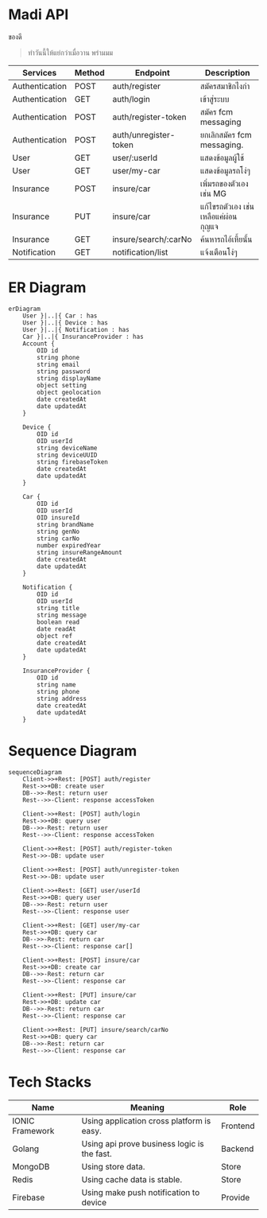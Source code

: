 # Madi API
  ของดี

> ทำวันนี้ให้แย่กว่าเมื่อวาน พร่ามมม

| Services | Method |  Endpoint |  Description  |
| -------- | ------ | --------- |  ----------   |
| Authentication | POST | auth/register         | สมัครสมาชิกไงกำ                 |
| Authentication | GET  | auth/login            | เข้าสู่ระบบ                      |
| Authentication | POST | auth/register-token   | สมัคร fcm messaging            |
| Authentication | POST | auth/unregister-token | ยกเลิกสมัคร fcm messaging.      |
| User           | GET  | user/:userId          | แสดงข้อมูลผู้ใช้                   |
| User           | GET  | user/my-car           | แสดงข้อมูลรถโง่ๆ                 |
| Insurance      | POST | insure/car            | เพิ่มรถของตัวเอง เช่น MG          |
| Insurance      | PUT  | insure/car            | แก้ไขรถตัวเอง เช่น เหลือแค่ผ่อนกุญแจ |
| Insurance      | GET  | insure/search/:carNo  | ค้นหารถไอ้เหี้ยนั้น                 |
| Notification   | GET  | notification/list     | แจ้งเตือนโง่ๆ                    |


# ER Diagram

``` mermaid
erDiagram
    User }|..|{ Car : has
    User }|..|{ Device : has
    User }|..|{ Notification : has
    Car }|..|{ InsuranceProvider : has
    Account {
        OID id
        string phone
        string email
        string password
        string displayName
        object setting
        object geolocation
        date createdAt
        date updatedAt
    }

    Device {
        OID id
        OID userId
        string deviceName
        string deviceUUID
        string firebaseToken
        date createdAt
        date updatedAt
    }

    Car {
        OID id
        OID userId
        OID insureId
        string brandName
        string genNo
        string carNo
        number expiredYear
        string insureRangeAmount
        date createdAt
        date updatedAt
    }

    Notification {
        OID id
        OID userId
        string title
        string message
        boolean read
        date readAt
        object ref
        date createdAt
        date updatedAt
    }

    InsuranceProvider {
        OID id 
        string name
        string phone
        string address
        date createdAt
        date updatedAt
    }

```
# Sequence Diagram

```mermaid
sequenceDiagram
    Client->>+Rest: [POST] auth/register
    Rest->>+DB: create user
    DB-->>-Rest: return user
    Rest-->>-Client: response accessToken

    Client->>+Rest: [POST] auth/login
    Rest->>+DB: query user
    DB-->>-Rest: return user
    Rest-->>-Client: response accessToken

    Client->>+Rest: [POST] auth/register-token
    Rest->>-DB: update user

    Client->>+Rest: [POST] auth/unregister-token
    Rest->>-DB: update user

    Client->>+Rest: [GET] user/userId
    Rest->>+DB: query user
    DB-->>-Rest: return user
    Rest-->>-Client: response user

    Client->>+Rest: [GET] user/my-car
    Rest->>+DB: query car
    DB-->>-Rest: return car
    Rest-->>-Client: response car[]

    Client->>+Rest: [POST] insure/car
    Rest->>+DB: create car
    DB-->>-Rest: return car
    Rest-->>-Client: response car

    Client->>+Rest: [PUT] insure/car
    Rest->>+DB: update car
    DB-->>-Rest: return car
    Rest-->>-Client: response car

    Client->>+Rest: [PUT] insure/search/carNo
    Rest->>+DB: query car
    DB-->>-Rest: return car
    Rest-->>-Client: response car

```

# Tech Stacks
| Name | Meaning | Role
| -------- | ------ | ------ |
| IONIC Framework | Using application cross platform is easy. | Frontend
| Golang | Using api prove business logic is the fast. | Backend
| MongoDB | Using store data. | Store
| Redis | Using cache data is stable. | Store
| Firebase | Using make push notification to device | Provide





